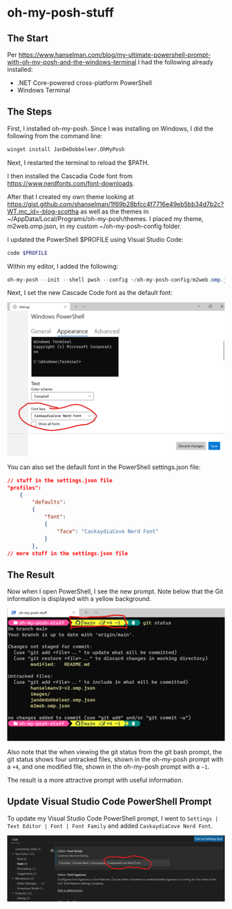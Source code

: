 # oh-my-posh-stuff

## The Start

Per https://www.hanselman.com/blog/my-ultimate-powershell-prompt-with-oh-my-posh-and-the-windows-terminal I had the following already installed:
- .NET Core-powered cross-platform PowerShell
- Windows Terminal

## The Steps

First, I installed oh-my-posh. Since I was installing on Windows, I did the following from the command line:

```bash
winget install JanDeDobbeleer.OhMyPosh
```

Next, I restarted the terminal to reload the $PATH.

I then installed the Cascadia Code font from https://www.nerdfonts.com/font-downloads.

After that I created my own theme looking at https://gist.github.com/shanselman/1f69b28bfcc4f7716e49eb5bb34d7b2c?WT.mc_id=-blog-scottha as well as the themes in ~/AppData/Local/Programs/oh-my-posh/themes. I placed my theme, m2web.omp.json, in my custom ~/oh-my-posh-config folder. 

I updated the PowerShell $PROFILE using Visual Studio Code:

```bash
code $PROFILE
```

Within my editor, I added the following:

```powershell
oh-my-posh --init --shell pwsh --config ~/oh-my-posh-config/m2web.omp.json | Invoke-Expression
```

Next, I set the new Cascade Code font as the default font: 
<!-- ![Setting default font](images/powerShellUIDefaulFontSetting.png) -->
<!-- using HTML markup, as I can set the image size using the width and attribute. -->
<img src="images/powerShellUIDefaulFontSetting.png" alt="Setting default font" width="800"/>

You can also set the default font in the PowerShell settings.json file: 

```json
// stuff in the settings.json file
"profiles": 
    {
        "defaults": 
        {
            "font": 
            {
                "face": "CaskaydiaCove Nerd Font"
            }
        },
// more stuff in the settings.json file
```

## The Result

Now when I open PowerShell, I see the new prompt. Note below that the Git information is displayed with a yellow background.  
<!-- ![PowerShell Oh My Posh](images/oh-my-posh-result-with-git.png) -->
<!-- using HTML markup, as I can set the image size using the width and attribute. -->
<img src="images/oh-my-posh-result-with-git.png" alt="PowerShell Oh My Posh" width="800"/>

Also note that the when viewing the git status from the git bash prompt, the git status shows four untracked files, shown in the oh-my-posh prompt with a `+4`, and one modified file, shown in the oh-my-posh prompt with a `~1`.

The result is a more attractive prompt with useful information.

## Update Visual Studio Code PowerShell Prompt

To update my Visual Studio Code PowerShell prompt, I went to `Settings | Text Editor | Font | Font Family` and added `CaskaydiaCove Nerd Font`.

<img src="images/vscodeFontSetting.png" alt="VS Code Font Setting" width="800"/>
